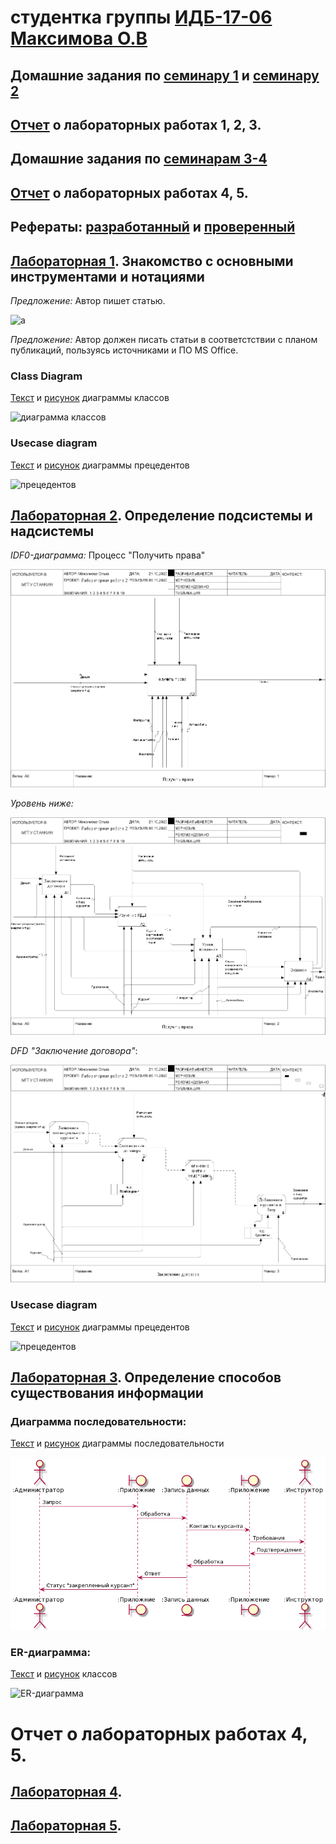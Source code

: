 # студентка группы [ИДБ-17-06](https://github.com/stankin/design-part-1/wiki/list-idb-17-06) [Максимова О.В](https://github.com/petiteprincesse/MaksimovaOlga.github.io)

## Домашние задания по [семинару 1](hhttps://github.com/stankin/design-part-1/wiki/sem1#%D0%9C%D0%B0%D0%BA%D1%81%D0%B8%D0%BC%D0%BE%D0%B2%D0%B0-%D0%9E%D0%BB%D1%8C%D0%B3%D0%B0) и [семинару 2](https://github.com/stankin/design-part-1/wiki/sem2#%D0%9C%D0%B0%D0%BA%D1%81%D0%B8%D0%BC%D0%BE%D0%B2%D0%B0-%D0%9E%D0%BB%D1%8C%D0%B3%D0%B0)

## [Отчет]() о лабораторных работах 1, 2, 3.

## Домашние задания по [семинарам 3-4](hhttps://github.com/stankin/design-part-1/wiki/sem1#%D0%9C%D0%B0%D0%BA%D1%81%D0%B8%D0%BC%D0%BE%D0%B2%D0%B0-%D0%9E%D0%BB%D1%8C%D0%B3%D0%B0)

## [Отчет]() о лабораторных работах 4, 5.

## Рефераты: [разработанный]() и [проверенный]()

## [Лабораторная 1](https://github.com/stankin/design-part-1/wiki/lab1). Знакомство с основными инструментами и нотациями 

_Предложение:_ Автор пишет статью.

![a](https://github.com/petiteprincesse/MaksimovaOlga.github.io/blob/master/lab1/01_A0.png?raw=true)

_Предложение:_ Автор должен писать статьи в соответстствии с планом публикаций, пользуясь источниками и ПО MS Office.

### Class Diagram

[Текст](https://github.com/petiteprincesse/MaksimovaOlga.github.io/blob/master/lab1/UMLclasstext.txt) и [рисунок](https://github.com/petiteprincesse/MaksimovaOlga.github.io/blob/master/lab1/uml-class.png) диаграммы классов

![диаграмма классов](https://github.com/petiteprincesse/MaksimovaOlga.github.io/blob/master/lab1/uml-class.png?raw=true)

### Usecase diagram

[Текст](https://github.com/petiteprincesse/MaksimovaOlga.github.io/blob/master/lab1/UMLUseCase.txt) и [рисунок](https://github.com/petiteprincesse/MaksimovaOlga.github.io/blob/master/lab1/UMLUSECASE.png) диаграммы прецедентов

![прецедентов](https://github.com/petiteprincesse/MaksimovaOlga.github.io/blob/master/lab1/UMLUSECASE.png?raw=true)

## [Лабораторная 2](https://github.com/stankin/design-part-1/wiki/lab2). Определение подсистемы и надсистемы

_IDF0-диаграмма:_ Процесс "Получить права"

![a](https://github.com/petiteprincesse/MaksimovaOlga.github.io/blob/master/lab2/%D0%BF%D0%BE%D0%BB%D1%83%D1%87%D0%B8%D1%82%D1%8C1.png?raw=true)

_Уровень ниже:_

![a](https://github.com/petiteprincesse/MaksimovaOlga.github.io/blob/master/lab2/%D0%BF%D0%BE%D0%BB%D1%83%D1%87%D0%B8%D1%82%D1%8C2.png?raw=true)

_DFD "Заключение договора"_:

![a](https://github.com/petiteprincesse/MaksimovaOlga.github.io/blob/master/lab2/%D0%B7%D0%B0%D0%BA%D0%BB%D1%8E%D1%87%D0%B5%D0%BD%D0%B8%D0%B53.png?raw=true)

### Usecase diagram

[Текст](https://github.com/petiteprincesse/MaksimovaOlga.github.io/blob/master/lab2/UseCase.txt) и [рисунок](https://github.com/petiteprincesse/MaksimovaOlga.github.io/blob/master/lab2/UseCase.png) диаграммы прецедентов

![прецедентов](https://github.com/petiteprincesse/MaksimovaOlga.github.io/blob/master/lab2/UseCase.png?raw=true)

## [Лабораторная 3](https://github.com/stankin/design-part-1/wiki/lab3). Определение способов существования информации

### Диаграмма последовательности:

[Текст](https://github.com/petiteprincesse/MaksimovaOlga.github.io/blob/master/lab3/uml.txt) и [рисунок](https://github.com/petiteprincesse/MaksimovaOlga.github.io/blob/master/lab3/uml.png) диаграммы последовательности

![диаграмма последовательности](https://github.com/petiteprincesse/MaksimovaOlga.github.io/blob/master/lab3/uml.png?raw=true)

### ER-диаграмма:

[Текст](https://github.com/petiteprincesse/MaksimovaOlga.github.io/blob/master/lab3/schema.txt) и [рисунок](https://github.com/petiteprincesse/MaksimovaOlga.github.io/blob/master/lab3/schema.png) классов

![ER-диаграмма](https://github.com/petiteprincesse/MaksimovaOlga.github.io/blob/master/lab3/schema.png?raw=true)

# Отчет о лабораторных работах 4, 5.

## [Лабораторная 4]().  

## [Лабораторная 5]().


